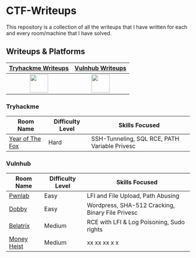 # CTF-Writeups

This repository is a collection of all the writeups that I have written for each and every room/machine that I have solved.



## Writeups & Platforms

|  [Tryhackme Writeups](./tryhackme/)        | [Vulnhub Writeups](./vulnhub/) | 
|:-----------:|:-----------:|
| <a href="https://www.tryhackme.com"><img src="https://assets.tryhackme.com/img/favicon.png" width="50"></a> | <a href="https://www.vulnhub.com"><img src="https://www.vulnhub.com/static/img/favicon.ico" width="50"></a> |

### Tryhackme

| Room Name                                             | Difficulty Level | Skills Focused                                               |
| ----------------------------------------------------- | ---------------- | ------------------------------------------------------------ |
| [Year of The Fox](./tryhackme/hard/yearofthefox) 	| Hard             | SSH-Tunneling, SQL RCE, PATH Variable Privesc                             |

### Vulnhub

| Room Name                                             | Difficulty Level | Skills Focused                                               |
| ----------------------------------------------------- | ---------------- | ------------------------------------------------------------ |
| [Pwnlab](./vulnhub/pwnlab) 	| Easy             | LFI and File Upload, Path Abusing   |
| [Dobby](./vulnhub/dobby) 	| Easy             | Wordpress, SHA-512 Cracking, Binary File Privesc                            |
| [Belatrix](./vulnhub/belatrix) 	| Medium             | RCE with LFI & Log Poisoning, Sudo rights   |
| [Money Heist](./vulnhub/money_heist_1.1) 	| Medium             | xx xx xx x	x   |
